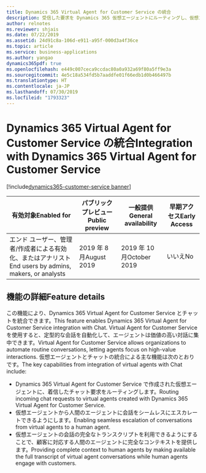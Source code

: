 ```yaml
---
title: Dynamics 365 Virtual Agent for Customer Service の統合
description: 受信した要求を Dynamics 365 仮想エージェントにルーティングし、仮想エージェントから人間のエージェントに会話を完全なコンテキストでエスカレートします。
author: relnotes
ms.reviewer: shjais
ms.date: 07/22/2019
ms.assetid: 24d91c8a-106d-e911-a95f-000d3a4f36ce
ms.topic: article
ms.service: business-applications
ms.author: yangao
dynamics365pdf: true
ms.openlocfilehash: e449c007ceca9ccdac80a0a932a69f80a5ff9e3a
ms.sourcegitcommit: 4e5c18a534fd5b7aaddfe01f66edb1d0b466497b
ms.translationtype: HT
ms.contentlocale: ja-JP
ms.lasthandoff: 07/30/2019
ms.locfileid: "1793323"
---
```

# <a name="integration-with-dynamics-365-virtual-agent-for-customer-service"></a><span data-ttu-id="dc5eb-103">Dynamics 365 Virtual Agent for Customer Service の統合</span><span class="sxs-lookup"><span data-stu-id="dc5eb-103">Integration with Dynamics 365 Virtual Agent for Customer Service</span></span>
[!include[dynamics365-customer-service banner](../includes/dynamics365-customer-service.md)]

| <span data-ttu-id="dc5eb-104">有効対象</span><span class="sxs-lookup"><span data-stu-id="dc5eb-104">Enabled for</span></span>    |  <span data-ttu-id="dc5eb-105">パブリック プレビュー</span><span class="sxs-lookup"><span data-stu-id="dc5eb-105">Public preview</span></span> | <span data-ttu-id="dc5eb-106">一般提供</span><span class="sxs-lookup"><span data-stu-id="dc5eb-106">General availability</span></span> | <span data-ttu-id="dc5eb-107">早期アクセス</span><span class="sxs-lookup"><span data-stu-id="dc5eb-107">Early Access</span></span> |
| ---------- | ---------- |---------- |---------- |
|<span data-ttu-id="dc5eb-108">エンド ユーザー、管理者/作成者による有効化、またはアナリスト</span><span class="sxs-lookup"><span data-stu-id="dc5eb-108">End users by admins, makers, or analysts</span></span>|<span data-ttu-id="dc5eb-109">2019 年 8 月</span><span class="sxs-lookup"><span data-stu-id="dc5eb-109">August 2019</span></span>| <span data-ttu-id="dc5eb-110">2019 年 10 月</span><span class="sxs-lookup"><span data-stu-id="dc5eb-110">October 2019</span></span>|<span data-ttu-id="dc5eb-111">いいえ</span><span class="sxs-lookup"><span data-stu-id="dc5eb-111">No</span></span> |






## <a name="feature-details"></a><span data-ttu-id="dc5eb-112">機能の詳細</span><span class="sxs-lookup"><span data-stu-id="dc5eb-112">Feature details</span></span>
<!--feature detail start -->
<span data-ttu-id="dc5eb-113">この機能により、Dynamics 365 Virtual Agent for Customer Service とチャットを統合できます。</span><span class="sxs-lookup"><span data-stu-id="dc5eb-113">This feature enables Dynamics 365 Virtual Agent for Customer Service integration with Chat.</span></span> <span data-ttu-id="dc5eb-114">Virtual Agent for Customer Service を使用すると、定型的な会話を自動化して、エージェントは価値の高い対話に集中できます。</span><span class="sxs-lookup"><span data-stu-id="dc5eb-114">Virtual Agent for Customer Service allows organizations to automate routine conversations, letting agents focus on high-value interactions.</span></span> <span data-ttu-id="dc5eb-115">仮想エージェントとチャットの統合による主な機能は次のとおりです。</span><span class="sxs-lookup"><span data-stu-id="dc5eb-115">The key capabilities from integration of virtual agents with Chat include:</span></span>

- <span data-ttu-id="dc5eb-116">Dynamics 365 Virtual Agent for Customer Service で作成された仮想エージェントに、着信したチャット要求をルーティングします。</span><span class="sxs-lookup"><span data-stu-id="dc5eb-116">Routing incoming chat requests to virtual agents created with Dynamics 365 Virtual Agent for Customer Service.</span></span>
- <span data-ttu-id="dc5eb-117">仮想エージェントから人間のエージェントに会話をシームレスにエスカレートできるようにします。</span><span class="sxs-lookup"><span data-stu-id="dc5eb-117">Enabling seamless escalation of conversations from virtual agents to a human agent.</span></span>
- <span data-ttu-id="dc5eb-118">仮想エージェントの会話の完全なトランスクリプトを利用できるようにすることで、顧客に対応する人間のエージェントに完全なコンテキストを提供します。</span><span class="sxs-lookup"><span data-stu-id="dc5eb-118">Providing complete context to human agents by making available the full transcript of virtual agent conversations while human agents engage with customers.</span></span>
<!--feature detail end -->











